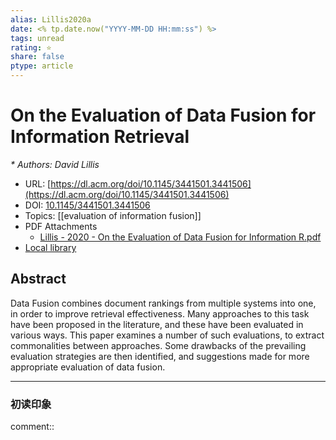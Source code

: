 ```yaml
---
alias: Lillis2020a
date: <% tp.date.now("YYYY-MM-DD HH:mm:ss") %>
tags: unread
rating: ⭐
share: false
ptype: article
---
```


# On the Evaluation of Data Fusion for Information Retrieval
<cite>* Authors: David Lillis</cite>
* URL: [https://dl.acm.org/doi/10.1145/3441501.3441506](https://dl.acm.org/doi/10.1145/3441501.3441506)
* DOI: [10.1145/3441501.3441506](https://doi.org/10.1145/3441501.3441506)
* Topics: [[evaluation of information fusion]]
* PDF Attachments
	- [Lillis - 2020 - On the Evaluation of Data Fusion for Information R.pdf](zotero://open-pdf/library/items/3GXGHXRF)
* [Local library](zotero://select/items/1_57783F3P)

## Abstract

Data Fusion combines document rankings from multiple systems into one, in order to improve retrieval effectiveness. Many approaches to this task have been proposed in the literature, and these have been evaluated in various ways. This paper examines a number of such evaluations, to extract commonalities between approaches. Some drawbacks of the prevailing evaluation strategies are then identified, and suggestions made for more appropriate evaluation of data fusion.


---

### 初读印象

comment::
